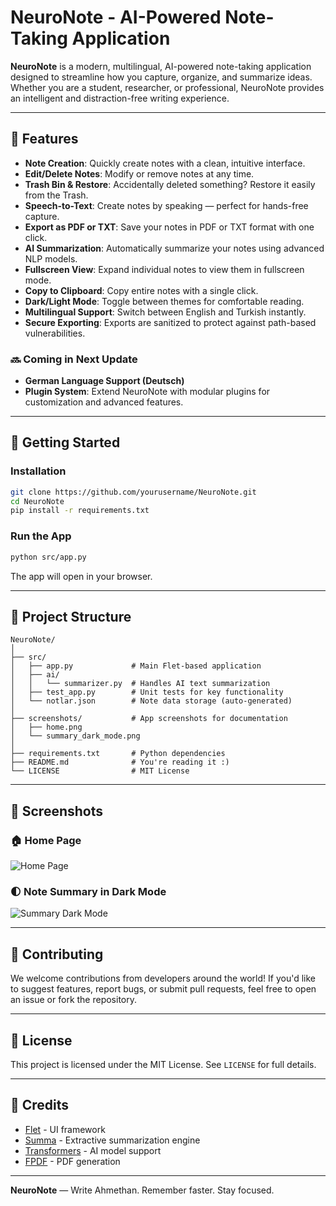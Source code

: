 # NeuroNote - AI-Powered Note-Taking Application

**NeuroNote** is a modern, multilingual, AI-powered note-taking application designed to streamline how you capture, organize, and summarize ideas. Whether you are a student, researcher, or professional, NeuroNote provides an intelligent and distraction-free writing experience.

---

## 🧠 Features

* **Note Creation**: Quickly create notes with a clean, intuitive interface.
* **Edit/Delete Notes**: Modify or remove notes at any time.
* **Trash Bin & Restore**: Accidentally deleted something? Restore it easily from the Trash.
* **Speech-to-Text**: Create notes by speaking — perfect for hands-free capture.
* **Export as PDF or TXT**: Save your notes in PDF or TXT format with one click.
* **AI Summarization**: Automatically summarize your notes using advanced NLP models.
* **Fullscreen View**: Expand individual notes to view them in fullscreen mode.
* **Copy to Clipboard**: Copy entire notes with a single click.
* **Dark/Light Mode**: Toggle between themes for comfortable reading.
* **Multilingual Support**: Switch between English and Turkish instantly.
* **Secure Exporting**: Exports are sanitized to protect against path-based vulnerabilities.

### 🔜 Coming in Next Update

* **German Language Support (Deutsch)**
* **Plugin System**: Extend NeuroNote with modular plugins for customization and advanced features.

---

## 🚀 Getting Started

### Installation

```bash
git clone https://github.com/yourusername/NeuroNote.git
cd NeuroNote
pip install -r requirements.txt
```

### Run the App

```bash
python src/app.py
```

The app will open in your browser.

---

## 📁 Project Structure

```
NeuroNote/
│
├── src/
│   ├── app.py             # Main Flet-based application
│   ├── ai/
│   │   └── summarizer.py  # Handles AI text summarization
│   ├── test_app.py        # Unit tests for key functionality
│   └── notlar.json        # Note data storage (auto-generated)
│
├── screenshots/           # App screenshots for documentation
│   ├── home.png
│   └── summary_dark_mode.png
│
├── requirements.txt       # Python dependencies
├── README.md              # You're reading it :)
└── LICENSE                # MIT License
```

---

## 📸 Screenshots

### 🏠 Home Page

![Home Page](screenshots/home.png)

### 🌓 Note Summary in Dark Mode

![Summary Dark Mode](screenshots/summary_dark_mode.png)

---

## 🤝 Contributing

We welcome contributions from developers around the world! If you'd like to suggest features, report bugs, or submit pull requests, feel free to open an issue or fork the repository.

---

## 📜 License

This project is licensed under the MIT License. See `LICENSE` for full details.

---

## 🙌 Credits

* [Flet](https://flet.dev/) - UI framework
* [Summa](https://github.com/summanlp/textrank) - Extractive summarization engine
* [Transformers](https://huggingface.co/transformers/) - AI model support
* [FPDF](https://pyfpdf.github.io/fpdf2/) - PDF generation

---

**NeuroNote** — Write Ahmethan. Remember faster. Stay focused.
